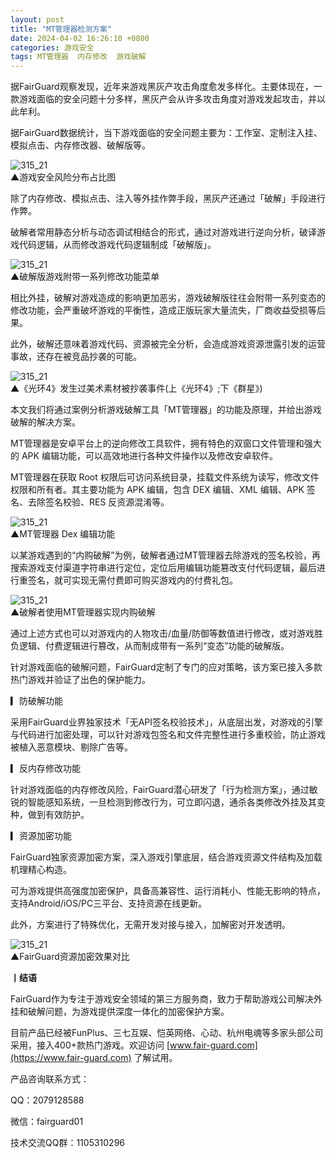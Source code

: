 ```yaml
---
layout: post
title: "MT管理器检测方案"
date: 2024-04-02 16:26:10 +0800
categories: 游戏安全
tags: MT管理器  内存修改  游戏破解
---
```


据FairGuard观察发现，近年来游戏黑灰产攻击角度愈发多样化。主要体现在，一款游戏面临的安全问题十分多样，黑灰产会从许多攻击角度对游戏发起攻击，并以此牟利。<!-- more -->  

据FairGuard数据统计，当下游戏面临的安全问题主要为：工作室、定制注入挂、模拟点击、内存修改器、破解版等。  

![315_21](/assets/res/202103/2023游戏风险占比.png)  
▲游戏安全风险分布占比图  

除了内存修改、模拟点击、注入等外挂作弊手段，黑灰产还通过「破解」手段进行作弊。  

破解者常用静态分析与动态调试相结合的形式，通过对游戏进行逆向分析，破译游戏代码逻辑，从而修改游戏代码逻辑制成「破解版」。  

![315_21](/assets/res/202103/破解菜单.jpg)  
▲破解版游戏附带一系列修改功能菜单  

相比外挂，破解对游戏造成的影响更加恶劣，游戏破解版往往会附带一系列变态的修改功能，会严重破坏游戏的平衡性，造成正版玩家大量流失，厂商收益受损等后果。  

此外，破解还意味着游戏代码、资源被完全分析，会造成游戏资源泄露引发的运营事故，还存在被竞品抄袭的可能。  

![315_21](/assets/res/202103/资源泄露抄袭.png)  
▲《光环4》发生过美术素材被抄袭事件(上《光环4》;下《群星》)  

本文我们将通过案例分析游戏破解工具「MT管理器」的功能及原理，并给出游戏破解的解决方案。  

MT管理器是安卓平台上的逆向修改工具软件，拥有特色的双窗口文件管理和强大的 APK 编辑功能，可以高效地进行各种文件操作以及修改安卓软件。  

MT管理器在获取 Root 权限后可访问系统目录，挂载文件系统为读写，修改文件权限和所有者。其主要功能为 APK 编辑，包含 DEX 编辑、XML 编辑、APK 签名、去除签名校验、RES 反资源混淆等。  

![315_21](/assets/res/202103/MT管理器dex编辑功能.png)  
▲MT管理器 Dex 编辑功能  

以某游戏遇到的“内购破解”为例，破解者通过MT管理器去除游戏的签名校验，再搜索游戏支付渠道字符串进行定位，定位后用编辑功能篡改支付代码逻辑，最后进行重签名，就可实现无需付费即可购买游戏内的付费礼包。  

![315_21](/assets/res/202103/游戏破解案例动图2.gif)  
▲破解者使用MT管理器实现内购破解  

通过上述方式也可以对游戏内的人物攻击/血量/防御等数值进行修改，或对游戏胜负逻辑、付费逻辑进行篡改，从而制成带有一系列“变态”功能的破解版。  

针对游戏面临的破解问题，FairGuard定制了专门的应对策略，该方案已接入多款热门游戏并验证了出色的保护能力。  

▎防破解功能  

采用FairGuard业界独家技术「无API签名校验技术」，从底层出发，对游戏的引擎与代码进行加密处理，可以针对游戏包签名和文件完整性进行多重校验，防止游戏被植入恶意模块、剔除广告等。  

▎反内存修改功能  

针对游戏面临的内存修改风险，FairGuard潜心研发了「行为检测方案」，通过敏锐的智能感知系统，一旦检测到修改行为，可立即闪退，通杀各类修改外挂及其变种，做到有效防护。  

▎资源加密功能  

FairGuard独家资源加密方案，深入游戏引擎底层，结合游戏资源文件结构及加载机理精心构造。  

可为游戏提供高强度加密保护，具备高兼容性、运行消耗小、性能无影响的特点，支持Android/iOS/PC三平台、支持资源在线更新。  

此外，方案进行了特殊优化，无需开发对接与接入，加解密对开发透明。  

![315_21](/assets/res/202103/ab资源加密对比.gif)  
▲FairGuard资源加密效果对比  

**丨结语**  

FairGuard作为专注于游戏安全领域的第三方服务商，致力于帮助游戏公司解决外挂和破解问题，为游戏提供深度一体化的加密保护方案。  

目前产品已经被FunPlus、三七互娱、恺英网络、心动、杭州电魂等多家头部公司采用，接入400+款热门游戏。欢迎访问 [www.fair-guard.com](https://www.fair-guard.com) 了解试用。    

产品咨询联系方式：  

QQ：2079128588  

微信：fairguard01  

技术交流QQ群：1105310296  
